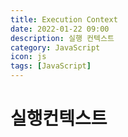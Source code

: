 ```yaml
---
title: Execution Context
date: 2022-01-22 09:00
description: 실행 컨텍스트
category: JavaScript
icon: js
tags: [JavaScript]
---
```


# 실행컨텍스트
